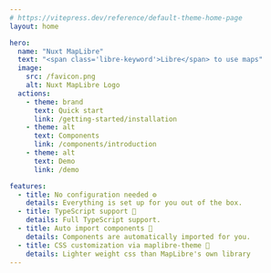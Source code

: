 ```yaml
---
# https://vitepress.dev/reference/default-theme-home-page
layout: home

hero:
  name: "Nuxt MapLibre"
  text: "<span class='libre-keyword'>Libre</span> to use maps"
  image:
    src: /favicon.png
    alt: Nuxt MapLibre Logo
  actions:
    - theme: brand
      text: Quick start
      link: /getting-started/installation
    - theme: alt
      text: Components
      link: /components/introduction
    - theme: alt
      text: Demo
      link: /demo

features:
  - title: No configuration needed ⚙️
    details: Everything is set up for you out of the box.
  - title: TypeScript support 🦺
    details: Full TypeScript support.
  - title: Auto import components 🚀
    details: Components are automatically imported for you.
  - title: CSS customization via maplibre-theme 🎨
    details: Lighter weight css than MapLibre's own library
---
```

